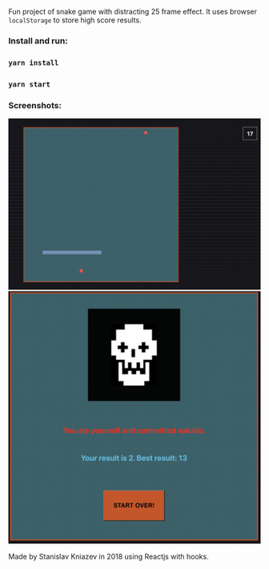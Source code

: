 Fun project of snake game with distracting 25 frame effect.
It uses browser `localStorage` to store high score results.

### Install and run:
### `yarn install`
### `yarn start`

### Screenshots:
![Game screen](./public/0.jpeg)
![Game over](./public/1.jpeg)


Made by Stanislav Kniazev in 2018 using Reactjs with hooks.

